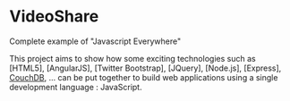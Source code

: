 VideoShare
==========

Complete example of "Javascript Everywhere"

This project aims to show how some exciting technologies such as [HTML5], [AngularJS], [Twitter Bootstrap], [JQuery], [Node.js], [Express], [CouchDB](http://couchdb.apache.org/), ... can be put together to build web applications using a single development language : JavaScript.


